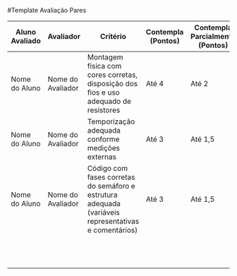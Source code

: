#Template Avaliação Pares

| Aluno Avaliado | Avaliador | Critério                        | Contempla (Pontos) | Contempla Parcialmente (Pontos) | Não Contempla (Pontos) | Observações do Avaliador |
|----------------|-----------|---------------------------------|---------------------|----------------------------------|--------------------------|---------------------------|
| Nome do Aluno  | Nome do Avaliador | Montagem física com cores corretas, disposição dos fios e uso adequado de resistores | Até 4                  | Até 2                         | 0                        |                           |
| Nome do Aluno  | Nome do Avaliador | Temporização adequada conforme medições externas          | Até 3                  | Até 1,5                       | 0                        |                           |
| Nome do Aluno  | Nome do Avaliador | Código com fases corretas do semáforo e estrutura adequada (variáveis representativas e comentários) | Até 3                  | Até 1,5                       | 0                        |                           |
|  |           |                            |  |
|  |           |                             |    |  |     |**Pontuação Total:** XX pontos   |

